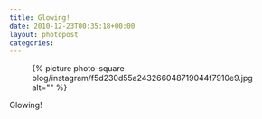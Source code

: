 ```yaml
---
title: Glowing!
date: 2010-12-23T00:35:18+00:00
layout: photopost
categories:
---
```


<figure class="photo photo--square">
  {% picture photo-square blog/instagram/f5d230d55a243266048719044f7910e9.jpg alt="" %}
</figure>

Glowing!
